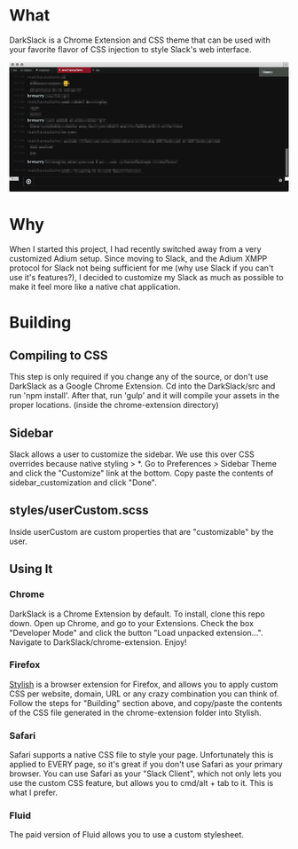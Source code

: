 # What
DarkSlack is a Chrome Extension and CSS theme that can be used with your favorite flavor of CSS injection to style Slack's web interface.

![DarkSlack screenshot](https://raw.githubusercontent.com/o2dazone/DarkSlack/master/darkslack.png "DarkSlack screenshot")

# Why
When I started this project, I had recently switched away from a very customized Adium setup. Since moving to Slack, and the Adium XMPP protocol for Slack not being sufficient for me (why use Slack if you can't use it's features?), I decided to customize my Slack as much as possible to make it feel more like a native chat application.

# Building
## Compiling to CSS
This step is only required if you change any of the source, or don't use DarkSlack as a Google Chrome Extension. Cd into the DarkSlack/src and run 'npm install'. After that, run 'gulp' and it will compile your assets in the proper locations. (inside the chrome-extension directory)

## Sidebar
Slack allows a user to customize the sidebar. We use this over CSS overrides because native styling > *. Go to Preferences > Sidebar Theme and click the "Customize" link at the bottom. Copy paste the contents of sidebar_customization and click "Done".

## styles/userCustom.scss
Inside userCustom are custom properties that are "customizable" by the user.

## Using It

### Chrome
DarkSlack is a Chrome Extension by default. To install, clone this repo down. Open up Chrome, and go to your Extensions. Check the box "Developer Mode" and click the button "Load unpacked extension...". Navigate to DarkSlack/chrome-extension. Enjoy!

### Firefox
[Stylish](https://addons.mozilla.org/en-US/firefox/addon/stylish/ "Stylish") is a browser extension for Firefox, and allows you to apply custom CSS per website, domain, URL or any crazy combination you can think of. Follow the steps for "Building" section above, and copy/paste the contents of the CSS file generated in the chrome-extension folder into Stylish.

### Safari
Safari supports a native CSS file to style your page. Unfortunately this is applied to EVERY page, so it's great if you don't use Safari as your primary browser. You can use Safari as your "Slack Client", which not only lets you use the custom CSS feature, but allows you to cmd/alt + tab to it. This is what I prefer.

### Fluid
The paid version of Fluid allows you to use a custom stylesheet.
